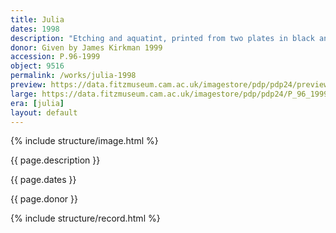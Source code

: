 ```yaml
---
title: Julia
dates: 1998
description: "Etching and aquatint, printed from two plates in black and gold on Somerset white paper, artist's proof of second state outside the published edition of 35."
donor: Given by James Kirkman 1999
accession: P.96-1999
object: 9516
permalink: /works/julia-1998
preview: https://data.fitzmuseum.cam.ac.uk/imagestore/pdp/pdp24/preview_P_96_1999.jpg
large: https://data.fitzmuseum.cam.ac.uk/imagestore/pdp/pdp24/P_96_1999.jpg
era: [julia]
layout: default
---
```

{% include structure/image.html %}

{{ page.description }}

{{ page.dates }}

{{ page.donor }}

{% include structure/record.html %}
